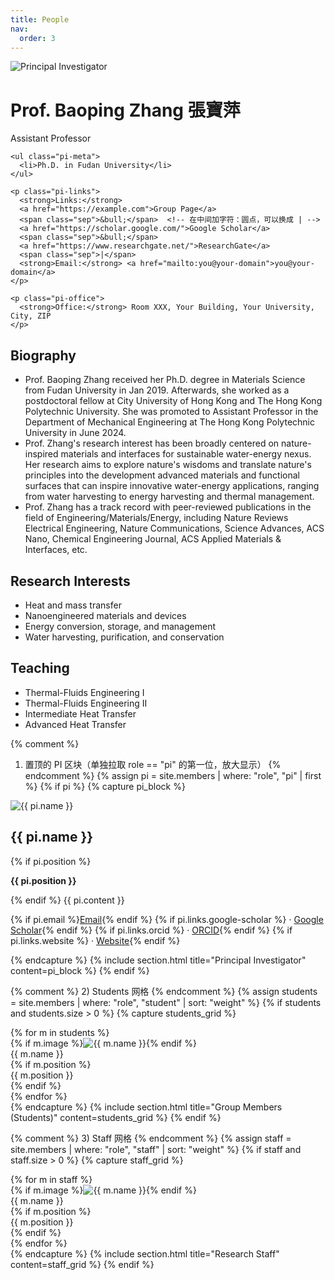 ```yaml
---
title: People
nav:
  order: 3
---
```


<div class="pi-hero">
  <!-- 左侧大图：把 pi.jpg 换成你的文件名 -->
  <img src="{{ 'images/people/pi.jpg' | relative_url }}" alt="Principal Investigator" class="pi-photo">

  <!-- 右侧文字区 -->
  <div>
    <h1 class="pi-name">Prof. Baoping Zhang 張寶萍</h1>
    <div class="pi-title">Assistant Professor</div>

    <ul class="pi-meta">
      <li>Ph.D. in Fudan University</li>
    </ul>

    <p class="pi-links">
      <strong>Links:</strong>
      <a href="https://example.com">Group Page</a>
      <span class="sep">&bull;</span>  <!-- 在中间加字符：圆点，可以换成 | -->
      <a href="https://scholar.google.com/">Google Scholar</a>
      <span class="sep">&bull;</span>
      <a href="https://www.researchgate.net/">ResearchGate</a>
      <span class="sep">|</span>
      <strong>Email:</strong> <a href="mailto:you@your-domain">you@your-domain</a>
    </p>

    <p class="pi-office">
      <strong>Office:</strong> Room XXX, Your Building, Your University, City, ZIP
    </p>
    
  </div>
</div>

  <h2>Biography</h2>
  <ul>
    <li>Prof. Baoping Zhang received her Ph.D. degree in Materials Science from Fudan University in Jan 2019. Afterwards, she worked as a postdoctoral fellow at City University of Hong Kong and The Hong Kong Polytechnic University. She was promoted to Assistant Professor in the Department of Mechanical Engineering at The Hong Kong Polytechnic University in June 2024.</li>
    <li>Prof. Zhang's research interest has been broadly centered on nature-inspired materials and interfaces for sustainable water-energy nexus. Her research aims to explore nature's wisdoms and translate nature's principles into the development advanced materials and functional surfaces that can inspire innovative water-energy applications, ranging from water harvesting to energy harvesting and thermal management.</li>
    <li>Prof. Zhang has a track record with peer-reviewed publications in the field of Engineering/Materials/Energy, including Nature Reviews Electrical Engineering, Nature Communications, Science Advances, ACS Nano, Chemical Engineering Journal, ACS Applied Materials & Interfaces, etc.</li>
  </ul>
    
<!-- 下方两块浅底纹方框 -->
<div class="two-col">
  <div class="card">
    <h2>Research Interests</h2>
    <ul>
      <li>Heat and mass transfer</li>
      <li>Nanoengineered materials and devices</li>
      <li>Energy conversion, storage, and management</li>
      <li>Water harvesting, purification, and conservation</li>
    </ul>
  </div>

  <div class="card">
    <h2>Teaching</h2>
    <ul>
      <li>Thermal-Fluids Engineering I</li>
      <li>Thermal-Fluids Engineering II</li>
      <li>Intermediate Heat Transfer</li>
      <li>Advanced Heat Transfer</li>
    </ul>
  </div>
</div>



{% comment %}
1) 置顶的 PI 区块（单独拉取 role == "pi" 的第一位，放大显示）
{% endcomment %}
{% assign pi = site.members | where: "role", "pi" | first %}
{% if pi %}
  {% capture pi_block %}
  <div class="pi-block">
    <img src="{{ pi.image | relative_url }}" alt="{{ pi.name }}" class="pi-photo">
    <div class="pi-text">
      <h2 class="pi-name">{{ pi.name }}</h2>
      {% if pi.position %}<p class="pi-pos"><strong>{{ pi.position }}</strong></p>{% endif %}
      {{ pi.content }}
      <p class="pi-links">
        {% if pi.email %}<a href="mailto:{{ pi.email }}">Email</a>{% endif %}
        {% if pi.links.google-scholar %} · <a href="{{ pi.links.google-scholar }}">Google Scholar</a>{% endif %}
        {% if pi.links.orcid %} · <a href="https://orcid.org/{{ pi.links.orcid }}">ORCID</a>{% endif %}
        {% if pi.links.website %} · <a href="{{ pi.links.website }}">Website</a>{% endif %}
      </p>
    </div>
  </div>
  {% endcapture %}
  {% include section.html title="Principal Investigator" content=pi_block %}
{% endif %}

{% comment %}
2) Students 网格
{% endcomment %}
{% assign students = site.members | where: "role", "student" | sort: "weight" %}
{% if students and students.size > 0 %}
  {% capture students_grid %}
  <div class="people-grid">
    {% for m in students %}
      <div class="person-card">
        {% if m.image %}<img src="{{ m.image | relative_url }}" alt="{{ m.name }}">{% endif %}
        <div class="person-name">{{ m.name }}</div>
        {% if m.position %}<div class="person-pos">{{ m.position }}</div>{% endif %}
      </div>
    {% endfor %}
  </div>
  {% endcapture %}
  {% include section.html title="Group Members (Students)" content=students_grid %}
{% endif %}

{% comment %}
3) Staff 网格
{% endcomment %}
{% assign staff = site.members | where: "role", "staff" | sort: "weight" %}
{% if staff and staff.size > 0 %}
  {% capture staff_grid %}
  <div class="people-grid">
    {% for m in staff %}
      <div class="person-card">
        {% if m.image %}<img src="{{ m.image | relative_url }}" alt="{{ m.name }}">{% endif %}
        <div class="person-name">{{ m.name }}</div>
        {% if m.position %}<div class="person-pos">{{ m.position }}</div>{% endif %}
      </div>
    {% endfor %}
  </div>
  {% endcapture %}
  {% include section.html title="Research Staff" content=staff_grid %}
{% endif %}
